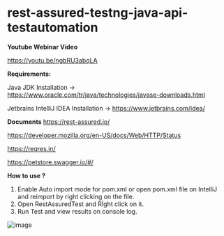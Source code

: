 # rest-assured-testng-java-api-testautomation

**Youtube Webinar Video**

https://youtu.be/ngbRU3abqLA



**Requirements:**

Java JDK Installation -> https://www.oracle.com/tr/java/technologies/javase-downloads.html

Jetbrains IntelliJ IDEA Installation -> https://www.jetbrains.com/idea/



**Documents**
https://rest-assured.io/

https://developer.mozilla.org/en-US/docs/Web/HTTP/Status

https://reqres.in/

https://petstore.swagger.io/#/


**How to use ?**
1. Enable Auto import mode for pom.xml or open pom.xml file on IntelliJ and reimport by right clicking on the file.
2. Open RestAssuredTest and Rİght click on it.
3. Run Test and view results on console log.


![image](https://user-images.githubusercontent.com/89974862/132766279-2521483b-0f91-4046-b5a1-ae3d3a217860.png)



